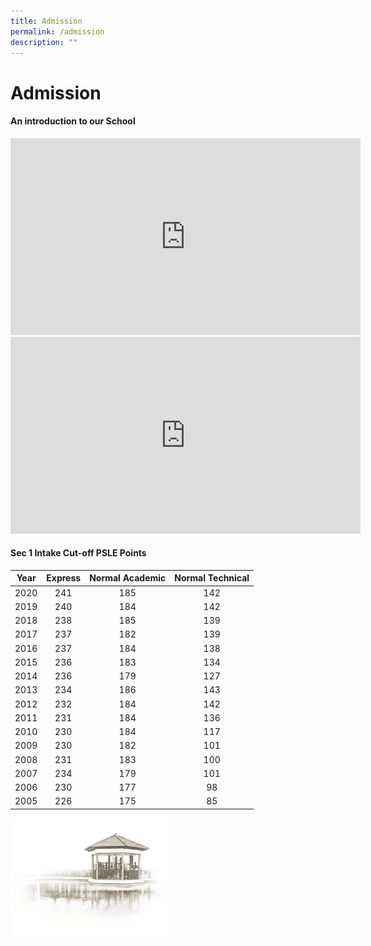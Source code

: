 ```yaml
---
title: Admission
permalink: /admission
description: ""
---
```




# **Admission**

#### An introduction to our School

<iframe width="560" height="315" src="https://www.youtube.com/embed/ZbetyS-bNfc" title="YouTube video player" frameborder="0" allow="accelerometer; autoplay; clipboard-write; encrypted-media; gyroscope; picture-in-picture" allowfullscreen></iframe>



<iframe width="560" height="315" src="https://www.youtube.com/embed/mrqGIaC5Dps" title="YouTube video player" frameborder="0" allow="accelerometer; autoplay; clipboard-write; encrypted-media; gyroscope; picture-in-picture" allowfullscreen></iframe>

#### Sec 1 Intake Cut-off PSLE Points

| Year 	| Express 	| Normal Academic 	| Normal Technical 	|
|:---:	|:---:	|:---:	|:---:	|
| 2020 	| 241 	| 185 	| 142 	|
|  2019  	|  240  	|  184 	| 142  	|
| 2018 	| 238 	| 185 	| 139 	|
| 2017 	| 237 	| 182 	| 139 	|
| 2016 	| 237 	| 184 	| 138 	|
| 2015 	| 236 	| 183 	| 134 	|
| 2014 	| 236 	| 179 	| 127 	|
| 2013 	| 234 	| 186 	| 143 	|
| 2012 	| 232 	| 184 	| 142 	|
| 2011 	| 231 	| 184 	| 136 	|
| 2010 	| 230 	| 184 	| 117 	|
| 2009 	| 230 	| 182 	| 101 	|
| 2008 	| 231 	| 183 	| 100 	|
| 2007 	| 234 	| 179 	| 101 	|
| 2006 	| 230 	| 177 	| 98 	|
| 2005 	| 226 	| 175 	| 85 	|

<img src="/images/pavilion.png" 
     style="width:50%">